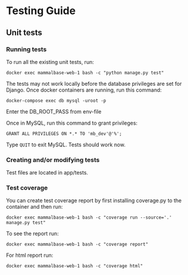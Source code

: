 # Testing Guide

## Unit tests

### Running tests

To run all the existing unit tests, run:

```
docker exec mammalbase-web-1 bash -c "python manage.py test"
```

The tests may not work locally before the database privileges are set for Django. Once docker containers are running, run this command:

```
docker-compose exec db mysql -uroot -p
```
Enter the DB_ROOT_PASS from env-file

Once in MySQL, run this command to grant privileges:

```
GRANT ALL PRIVILEGES ON *.* TO 'mb_dev'@'%';
```
Type ```QUIT``` to exit MySQL. Tests should work now.

### Creating and/or modifying tests

Test files are located in app/tests.  

### Test coverage

You can create test coverage report by first installing coverage.py to the container and then run:
```
docker exec mammalbase-web-1 bash -c "coverage run --source='.' manage.py test"
```

To see the report run:
```
docker exec mammalbase-web-1 bash -c "coverage report"
```
For html report run:
```
docker exec mammalbase-web-1 bash -c "coverage html"
```
